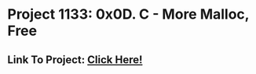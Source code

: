 # Project 1133: 0x0D. C - More Malloc, Free
## Link To Project: [Click Here!](https://intranet.hbtn.io/projects/1133)
